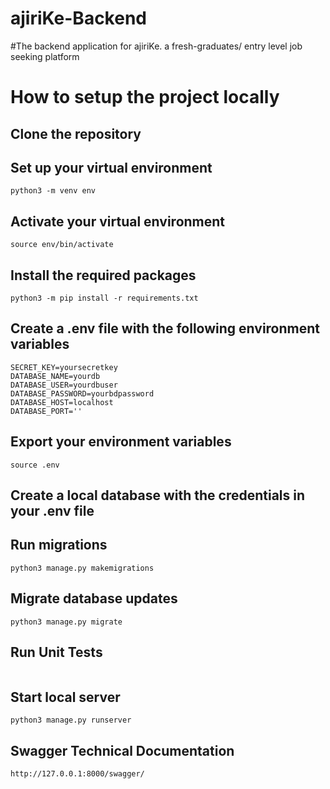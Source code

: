 # ajiriKe-Backend

#The  backend  application for ajiriKe. 
a fresh-graduates/ entry level job seeking platform 

# How to setup the project locally


Clone the repository
----------------------

Set up your virtual environment
----------------------
``` shell
python3 -m venv env
```
Activate your virtual environment
----------------------
``` shell
source env/bin/activate
```
Install the required packages
----------------------
``` shell
python3 -m pip install -r requirements.txt 
```
Create a .env file with the following environment variables
------------------------------------------------------------------
``` shell
SECRET_KEY=yoursecretkey
DATABASE_NAME=yourdb
DATABASE_USER=yourdbuser
DATABASE_PASSWORD=yourbdpassword
DATABASE_HOST=localhost
DATABASE_PORT=''
```
Export your environment variables
--------------------------------------------
``` shell
source .env
```
Create a local database with the credentials in your .env file
---------------------------------------------------------------

Run migrations
----------------------
``` shell
python3 manage.py makemigrations
```
Migrate database updates
----------------------
``` shell
python3 manage.py migrate
```
Run Unit Tests
----------------------
``` 
```
Start local server
----------------------
``` shell
python3 manage.py runserver
```
Swagger Technical Documentation
----------------------
``` shell
http://127.0.0.1:8000/swagger/


